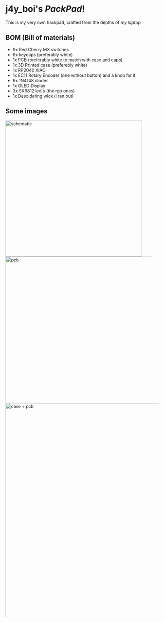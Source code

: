 # j4y_boi's *PackPad*!  
This is my very own hackpad, crafted from the depths of *my laptop*
## BOM (Bill of materials)
- 9x Red Cherry MX switches
- 9x keycaps (preferably white)
- 1x PCB (preferably white to match with case and caps)
- 1x 3D Printed case (preferebly white)
- 1x RP2040 XIAO
- 1x EC11 Rotary Encoder (one without button) and a knob for it
- 9x 1N4148 diodes
- 1x OLED Display
- 3x SK6812 led's (the rgb ones)
- 1x Desoldering wick (i ran out)

## Some images
<img width="448" alt="schematic" src="https://github.com/user-attachments/assets/6c2f719e-6325-4bec-964f-bd24d696fea0" />
<img width="482" alt="pcb" src="https://github.com/user-attachments/assets/61759f5b-54b8-43c4-98f3-f2ef89c03ffe" />
<img width="704" alt="case + pcb" src="https://github.com/user-attachments/assets/c87751ec-be5d-485d-84e7-3f49a063300a" />
